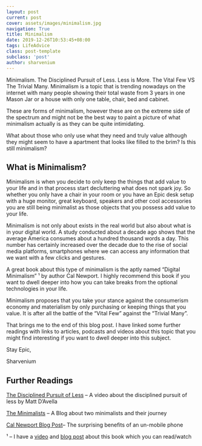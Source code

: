 ```yaml
---
layout: post
current: post
cover: assets/images/minimalism.jpg
navigation: True
title: Minimalism 
date: 2019-12-26T10:53:45+08:00
tags: LifeAdvice
class: post-template
subclass: 'post'
author: sharvenium
---
```

Minimalism. The Disciplined Pursuit of Less. Less is More. The Vital Few VS The Trivial Many. Minimalism is a topic that is trending nowadays on the internet with many people showing their total waste from 3 years in one Mason Jar or a house with only one table, chair, bed and cabinet. 

These are forms of minimalism, however these are on the extreme side of the spectrum and might not be the best way to paint a picture of what minimalism actually is as they can be quite intimidating.

What about those who only use what they need and truly value although they might seem to have a apartment that looks like filled to the brim? Is this still minimalism?

## What is Minimalism?

Minimalism is when you decide to only keep the things that add value to your life and in that process start decluttering what does not spark joy. So whether you only have a chair in your room or you have an Epic desk setup with a huge monitor, great keyboard, speakers and other cool accessories you are still being minimalist as those objects that you possess add value to your life.

Minimalism is not only about exists in the real world but also about what is in your digital world. A study conducted about a decade ago shows that the average America consumes about a hundred thousand words a day. This number has certainly increased over the decade due to the rise of social media platforms, smartphones where we can access any information that we want with a few clicks and gestures.

A great book about this type of minimalism is the aptly named &#8220;Digital Minimalism&#8221; ¹ by author Cal Newport. I highly recommend this book if you want to dwell deeper into how you can take breaks from the optional technologies in your life.

Minimalism proposes that you take your stance against the consumerism economy and materialism by only purchasing or keeping things that you value. It is after all the battle of the &#8220;Vital Few&#8221; against the &#8220;Trivial Many&#8221;.

That brings me to the end of this blog post. I have linked some further readings with links to articles, podcasts and videos about this topic that you might find interesting if you want to dwell deeper into this subject.

Stay Epic,

Sharvenium

## Further Readings


[The Disciplined Pursuit of Less](https://www.youtube.com/watch?v=hsFefdPhL3w) &#8211; A video about the disciplined pursuit of less by Matt D&#8217;Avella

[The Minimalists](https://www.theminimalists.com) &#8211; A Blog about two minimalists and their journey

[Cal Newport Blog Post](https://www.calnewport.com/blog/2019/09/03/on-the-surprising-benefits-of-an-un-mobile-phone/)&#8211; The surprising benefits of an un-mobile phone

¹ &#8211; I have a [video](https://www.youtube.com/watch?v=ToEo8cdQ2To) and [blog post](https://sharvenium.com/the-slotmachine-in-our-pockets/) about this book which you can read/watch